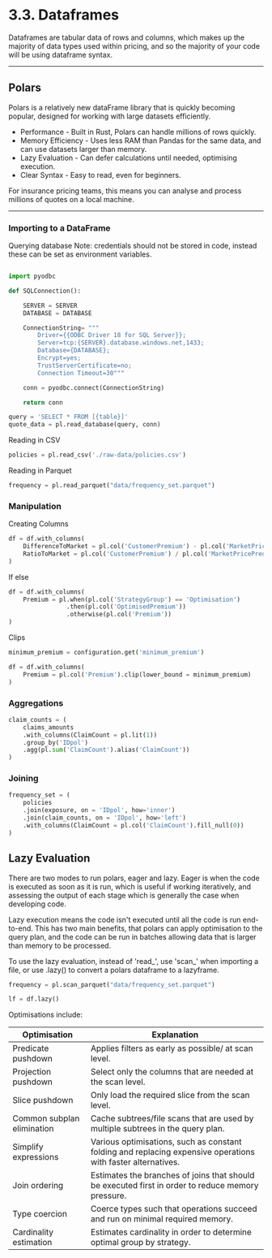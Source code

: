# 3.3. Dataframes

Dataframes are tabular data of rows and columns, which makes up the majority of data types used within pricing, and so the majority of your code will be using dataframe syntax.

---

## Polars

Polars is a relatively new dataFrame library that is quickly becoming popular, designed for working with large datasets efficiently.

- Performance - Built in Rust, Polars can handle millions of rows quickly.
- Memory Efficiency - Uses less RAM than Pandas for the same data, and can use datasets larger than memory.
- Lazy Evaluation - Can defer calculations until needed, optimising execution.
- Clear Syntax - Easy to read, even for beginners.

For insurance pricing teams, this means you can analyse and process millions of quotes on a local machine.

---

### Importing to a DataFrame

Querying database
Note: credentials should not be stored in code, instead these can be set as environment variables.

```python

import pyodbc

def SQLConnection():

    SERVER = SERVER
    DATABASE = DATABASE

    ConnectionString= """
        Driver={{ODBC Driver 18 for SQL Server}};
        Server=tcp:{SERVER}.database.windows.net,1433;
        Database={DATABASE};
        Encrypt=yes;
        TrustServerCertificate=no;
        Connection Timeout=30"""

    conn = pyodbc.connect(ConnectionString) 

    return conn

query = 'SELECT * FROM [{table}]'
quote_data = pl.read_database(query, conn)

```

Reading in CSV

```python
policies = pl.read_csv('./raw-data/policies.csv')
```

Reading in Parquet

```python
frequency = pl.read_parquet("data/frequency_set.parquet")
```

### Manipulation

Creating Columns

```python
df = df.with_columns(
    DifferenceToMarket = pl.col('CustomerPremium') - pl.col('MarketPricePrediction'),
    RatioToMarket = pl.col('CustomerPremium') / pl.col('MarketPricePrediction')
)
```
If else

```python
df = df.with_columns(
    Premium = pl.when(pl.col('StrategyGroup') == 'Optimisation')
                .then(pl.col('OptimisedPremium'))
                .otherwise(pl.col('Premium'))
)
```

Clips

```python
minimum_premium = configuration.get('minimum_premium')

df = df.with_columns(
    Premium = pl.col('Premium').clip(lower_bound = minimum_premium)
)
```

### Aggregations

```python
claim_counts = (
    claims_amounts
    .with_columns(ClaimCount = pl.lit(1))
    .group_by('IDpol')
    .agg(pl.sum('ClaimCount').alias('ClaimCount'))
)
```

### Joining

```python
frequency_set = (
    policies
    .join(exposure, on = 'IDpol', how='inner')
    .join(claim_counts, on = 'IDpol', how='left')
    .with_columns(ClaimCount = pl.col('ClaimCount').fill_null(0))
)
```

## Lazy Evaluation

There are two modes to run polars, eager and lazy. Eager is when the code is executed as soon as it is run, which is useful if working iteratively, and assessing the output of each stage which is generally the case when developing code. 

Lazy execution means the code isn't executed until all the code is run end-to-end. This has two main benefits, that polars can apply optimisation to the query plan, and the code can be run in batches allowing data that is larger than memory to be processed.

To use the lazy evaluation, instead of 'read_', use 'scan_' when importing a file, or use .lazy() to convert a polars dataframe to a lazyframe.

```python
frequency = pl.scan_parquet("data/frequency_set.parquet")

lf = df.lazy()
```

Optimisations include:

| Optimisation               | Explanation                                                                                                 
| -------------------------- | ------------------------------------------------------------------------------------------------------------
| Predicate pushdown         | Applies filters as early as possible/ at scan level.
| Projection pushdown        | Select only the columns that are needed at the scan level.
| Slice pushdown             | Only load the required slice from the scan level.
| Common subplan elimination | Cache subtrees/file scans that are used by multiple subtrees in the query plan.
| Simplify expressions       | Various optimisations, such as constant folding and replacing expensive operations with faster alternatives.
| Join ordering              | Estimates the branches of joins that should be executed first in order to reduce memory pressure.
| Type coercion              | Coerce types such that operations succeed and run on minimal required memory.
| Cardinality estimation     | Estimates cardinality in order to determine optimal group by strategy.
